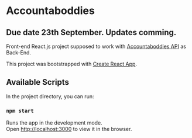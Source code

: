 # Accountaboddies

## Due date 23th September. Updates comming.

Front-end  React.js project supposed to work with [Accountaboddies API](https://github.com/felipetempus/accountabuddies-API) as Back-End.

This project was bootstrapped with [Create React App](https://github.com/facebook/create-react-app).

## Available Scripts

In the project directory, you can run:

### `npm start`

Runs the app in the development mode.<br />
Open [http://localhost:3000](http://localhost:3000) to view it in the browser.
